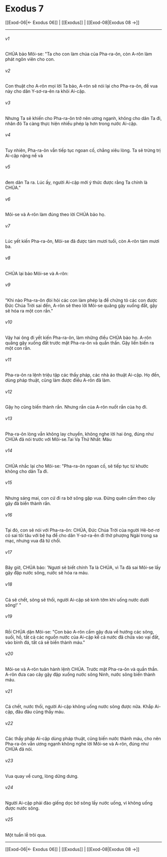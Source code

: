 # Exodus 7

[[Exod-06|← Exodus 06]] | [[Exodus]] | [[Exod-08|Exodus 08 →]]
***



###### v1 
CHÚA bảo Môi-se: "Ta cho con làm chúa của Pha-ra-ôn, còn A-rôn làm phát ngôn viên cho con. 

###### v2 
Con thuật cho A-rôn mọi lời Ta bảo, A-rôn sẽ nói lại cho Pha-ra-ôn, để vua này cho dân Y-sơ-ra-ên ra khỏi Ai-cập. 

###### v3 
Nhưng Ta sẽ khiến cho Pha-ra-ôn trở nên ương ngạnh, không cho dân Ta đi, nhân đó Ta càng thực hiện nhiều phép lạ hơn trong nước Ai-cập. 

###### v4 
Tuy nhiên, Pha-ra-ôn vẫn tiếp tục ngoan cố, chẳng xiêu lòng. Ta sẽ trừng trị Ai-cập nặng nề và 

###### v5 
đem dân Ta ra. Lúc ấy, người Ai-cập mới ý thức được rằng Ta chính là CHÚA." 

###### v6 
Môi-se và A-rôn làm đúng theo lời CHÚA bảo họ. 

###### v7 
Lúc yết kiến Pha-ra-ôn, Môi-se đã được tám mươi tuổi, còn A-rôn tám mươi ba. 

###### v8 
CHÚA lại bảo Môi-se và A-rôn: 

###### v9 
"Khi nào Pha-ra-ôn đòi hỏi các con làm phép lạ để chứng tỏ các con được Đức Chúa Trời sai đến, A-rôn sẽ theo lời Môi-se quăng gậy xuống đất, gậy sẽ hóa ra một con rắn." 

###### v10 
Vậy hai ông đi yết kiến Pha-ra-ôn, làm những điều CHÚA bảo họ. A-rôn quăng gậy xuống đất trước mặt Pha-ra-ôn và quần thần. Gậy liền biến ra một con rắn. 

###### v11 
Pha-ra-ôn ra lệnh triệu tập các thầy pháp, các nhà ảo thuật Ai-cập. Họ đến, dùng pháp thuật, cũng làm được điều A-rôn đã làm. 

###### v12 
Gậy họ cũng biến thành rắn. Nhưng rắn của A-rôn nuốt rắn của họ đi. 

###### v13 
Pha-ra-ôn lòng vẫn không lay chuyển, không nghe lời hai ông, đúng như CHÚA đã nói trước với Môi-se.Tai Vạ Thứ Nhất: Máu 

###### v14 
CHÚA nhắc lại cho Môi-se: "Pha-ra-ôn ngoan cố, sẽ tiếp tục từ khước không cho dân Ta đi. 

###### v15 
Nhưng sáng mai, con cứ đi ra bờ sông gặp vua. Đừng quên cầm theo cây gậy đã biến thành rắn. 

###### v16 
Tại đó, con sẽ nói với Pha-ra-ôn: CHÚA, Đức Chúa Trời của người Hê-bơ-rơ có sai tôi tâu với bệ hạ để cho dân Y-sơ-ra-ên đi thờ phượng Ngài trong sa mạc, nhưng vua đã từ chối. 

###### v17 
Bây giờ, CHÚA bảo: 'Ngươi sẽ biết chính Ta là CHÚA, vì Ta đã sai Môi-se lấy gậy đập nước sông, nước sẽ hóa ra máu. 

###### v18 
Cá sẽ chết, sông sẽ thối, người Ai-cập sẽ kinh tởm khi uống nước dưới sông!' " 

###### v19 
Rồi CHÚA dặn Môi-se: "Con bảo A-rôn cầm gậy đưa về hướng các sông, suối, hồ, tất cả các nguồn nước của Ai-cập kể cả nước đã chứa vào vại đất, vào bình đá, tất cả sẽ biến thành máu." 

###### v20 
Môi-se và A-rôn tuân hành lệnh CHÚA. Trước mặt Pha-ra-ôn và quần thần. A-rôn đưa cao cây gậy đập xuống nước sông Ninh, nước sông biến thành máu. 

###### v21 
Cá chết, nước thối, người Ai-cập không uống nước sông được nữa. Khắp Ai-cập, đâu đâu cũng thấy máu. 

###### v22 
Các thầy pháp Ai-cập dùng pháp thuật, cũng biến nước thành máu, cho nên Pha-ra-ôn vẫn ương ngạnh không nghe lời Môi-se và A-rôn, đúng như CHÚA đã nói. 

###### v23 
Vua quay về cung, lòng dửng dưng. 

###### v24 
Người Ai-cập phải đào giếng dọc bờ sông lấy nước uống, vì không uống được nước sông. 

###### v25 
Một tuần lễ trôi qua.

***
[[Exod-06|← Exodus 06]] | [[Exodus]] | [[Exod-08|Exodus 08 →]]
